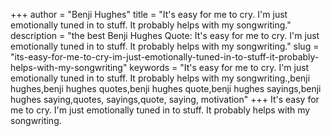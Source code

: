 +++
author = "Benji Hughes"
title = "It's easy for me to cry. I'm just emotionally tuned in to stuff. It probably helps with my songwriting."
description = "the best Benji Hughes Quote: It's easy for me to cry. I'm just emotionally tuned in to stuff. It probably helps with my songwriting."
slug = "its-easy-for-me-to-cry-im-just-emotionally-tuned-in-to-stuff-it-probably-helps-with-my-songwriting"
keywords = "It's easy for me to cry. I'm just emotionally tuned in to stuff. It probably helps with my songwriting.,benji hughes,benji hughes quotes,benji hughes quote,benji hughes sayings,benji hughes saying,quotes, sayings,quote, saying, motivation"
+++
It's easy for me to cry. I'm just emotionally tuned in to stuff. It probably helps with my songwriting.
